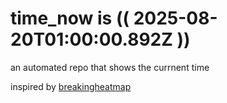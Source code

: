 # time_now is (( 2025-08-20T01:00:00.892Z ))

an automated repo that shows the currnent time

inspired by [breakingheatmap](https://github.com/breakingheatmap/breakingheatmap)